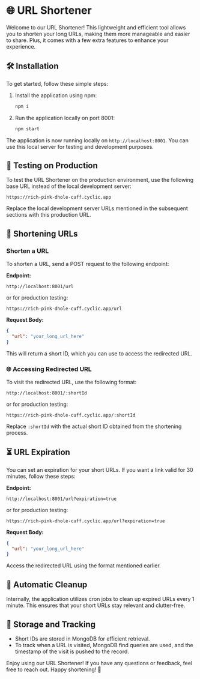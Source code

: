 # 🌐 URL Shortener

Welcome to our URL Shortener! This lightweight and efficient tool allows you to shorten your long URLs, making them more manageable and easier to share. Plus, it comes with a few extra features to enhance your experience.

## 🛠 Installation

To get started, follow these simple steps:

1. Install the application using npm:
   ```bash
   npm i
   ```

2. Run the application locally on port 8001:
   ```bash
   npm start
   ```

The application is now running locally on `http://localhost:8001`. You can use this local server for testing and development purposes.

## 🚀 Testing on Production

To test the URL Shortener on the production environment, use the following base URL instead of the local development server:

```
https://rich-pink-dhole-cuff.cyclic.app
```

Replace the local development server URLs mentioned in the subsequent sections with this production URL.

## 🔗 Shortening URLs

### Shorten a URL

To shorten a URL, send a POST request to the following endpoint:

**Endpoint:**
```
http://localhost:8001/url
```

or for production testing:

```
https://rich-pink-dhole-cuff.cyclic.app/url
```

**Request Body:**
```json
{
  "url": "your_long_url_here"
}
```

This will return a short ID, which you can use to access the redirected URL.

### 🌐 Accessing Redirected URL

To visit the redirected URL, use the following format:

```
http://localhost:8001/:shortId
```

or for production testing:

```
https://rich-pink-dhole-cuff.cyclic.app/:shortId
```

Replace `:shortId` with the actual short ID obtained from the shortening process.

## ⏳ URL Expiration

You can set an expiration for your short URLs. If you want a link valid for 30 minutes, follow these steps:

**Endpoint:**
```
http://localhost:8001/url?expiration=true
```

or for production testing:

```
https://rich-pink-dhole-cuff.cyclic.app/url?expiration=true
```

**Request Body:**
```json
{
  "url": "your_long_url_here"
}
```

Access the redirected URL using the format mentioned earlier.

## 🔄 Automatic Cleanup

Internally, the application utilizes cron jobs to clean up expired URLs every 1 minute. This ensures that your short URLs stay relevant and clutter-free.

## 💾 Storage and Tracking

- Short IDs are stored in MongoDB for efficient retrieval.
- To track when a URL is visited, MongoDB find queries are used, and the timestamp of the visit is pushed to the record.

Enjoy using our URL Shortener! If you have any questions or feedback, feel free to reach out. Happy shortening! 🚀

